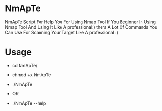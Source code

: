 # NmApTe
NmApTe Script For Help You For Using Nmap Tool If You Beginner In Using Nmap Tool And Using It Like A professional:) 
thers A Lot Of Commands You Can Use For Scanning Your Target Like A professional :) 

# Usage

 - cd NmApTe/ 
 
 - chmod +x NmApTe 
 
 - ./NmApTe
 
 - OR 
 
 - ./NmApTe --help 
 
